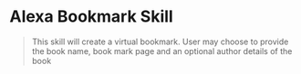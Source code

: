 # Alexa Bookmark Skill
>This skill will create a virtual bookmark. User may choose to provide the book name, book mark page and an optional author details of the book


